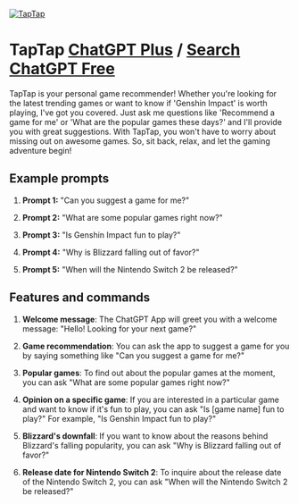 
[![TapTap](https://files.oaiusercontent.com/file-IXrCNuiTZHaQ1YMBGRYiLVCo?se=2123-10-17T02%3A49%3A06Z&sp=r&sv=2021-08-06&sr=b&rscc=max-age%3D31536000%2C%20immutable&rscd=attachment%3B%20filename%3D01_rounded_icon_2-fcfabe609f.png&sig=PVxKkjIAyjIXfPJO98pTYDZ4rhxNH9T65RuxD5uz9a4%3D)](https://chat.openai.com/g/g-amdQlGwUo-taptap)

# TapTap [ChatGPT Plus](https://chat.openai.com/g/g-amdQlGwUo-taptap) / [Search ChatGPT Free](https://gptcall.net/index.html#/?search=TapTap)

TapTap is your personal game recommender! Whether you're looking for the latest trending games or want to know if 'Genshin Impact' is worth playing, I've got you covered. Just ask me questions like 'Recommend a game for me' or 'What are the popular games these days?' and I'll provide you with great suggestions. With TapTap, you won't have to worry about missing out on awesome games. So, sit back, relax, and let the gaming adventure begin!

## Example prompts

1. **Prompt 1:** "Can you suggest a game for me?"

2. **Prompt 2:** "What are some popular games right now?"

3. **Prompt 3:** "Is Genshin Impact fun to play?"

4. **Prompt 4:** "Why is Blizzard falling out of favor?"

5. **Prompt 5:** "When will the Nintendo Switch 2 be released?"

## Features and commands

1. **Welcome message**: The ChatGPT App will greet you with a welcome message: "Hello! Looking for your next game?"

2. **Game recommendation**: You can ask the app to suggest a game for you by saying something like "Can you suggest a game for me?"

3. **Popular games**: To find out about the popular games at the moment, you can ask "What are some popular games right now?"

4. **Opinion on a specific game**: If you are interested in a particular game and want to know if it's fun to play, you can ask "Is [game name] fun to play?" For example, "Is Genshin Impact fun to play?"

5. **Blizzard's downfall**: If you want to know about the reasons behind Blizzard's falling popularity, you can ask "Why is Blizzard falling out of favor?"

6. **Release date for Nintendo Switch 2**: To inquire about the release date of the Nintendo Switch 2, you can ask "When will the Nintendo Switch 2 be released?"


